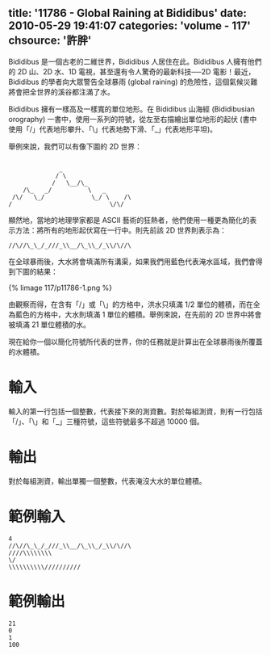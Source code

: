 title: '11786 - Global Raining at Bididibus'
date: 2010-05-29 19:41:07
categories: 'volume - 117'
chsource: '許胖'
---

Bididibus 是一個古老的二維世界，Bididibus 人居住在此。Bididibus 人擁有他們的 2D 山、2D 水、1D 電視，甚至還有令人驚奇的最新科技──2D 電影！最近，Bididibus 的學者向大眾警告全球暴雨 (global raining) 的危險性，這個氣候災難將會把全世界的溪谷都注滿了水。

<!-- more -->

Bididibus 擁有一樣高及一樣寬的單位地形。在 Bididibus 山海經 (Bididibusian orography) 一書中，使用一系列的符號，從左至右描繪出單位地形的起伏 (書中使用「/」代表地形攀升、「\」代表地勢下滑、「_」代表地形平坦)。

舉例來說，我們可以有像下圖的 2D 世界：

``` text

              _
             / \
            /   \__/\_
    /\_   _/          \   _
 /\/   \_/             \_/ \    /\
/                           \/\/
```

顯然地，當地的地理學家都是 ASCII 藝術的狂熱者，他們使用一種更為簡化的表示方法：將所有的地形起伏寫在一行中。則先前該 2D 世界則表示為：

``` text
//\//\_\_/_///_\\__/\_\\_/_\\/\//\
```

在全球暴雨後，大水將會填滿所有溝渠，如果我們用藍色代表淹水區域，我們會得到下圖的結果：

{% limage 117/p11786-1.png %}

由觀察而得，在含有「/」或「\」的方格中，洪水只填滿 1/2 單位的體積，而在全為藍色的方格中，大水則填滿 1 單位的體積。舉例來說，在先前的 2D 世界中將會被填滿 21 單位體積的水。

現在給你一個以簡化符號所代表的世界，你的任務就是計算出在全球暴雨後所覆蓋的水體積。

# 輸入

輸入的第一行包括一個整數，代表接下來的測資數。對於每組測資，則有一行包括「/」、「\」和「_」三種符號，這些符號最多不超過 10000 個。

# 輸出

對於每組測資，輸出單獨一個整數，代表淹沒大水的單位體積。

# 範例輸入

``` text
4
//\//\_\_/_///_\\__/\_\\_/_\\/\//\
////\\\\\\\\
\/
\\\\\\\\\\//////////
```

# 範例輸出

``` text
21
0
1
100
```